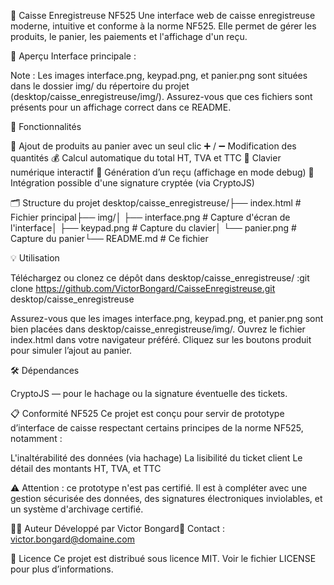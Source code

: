 🧾 Caisse Enregistreuse NF525
Une interface web de caisse enregistreuse moderne, intuitive et conforme à la norme NF525. Elle permet de gérer les produits, le panier, les paiements et l'affichage d'un reçu.

📸 Aperçu
Interface principale :

Note : Les images interface.png, keypad.png, et panier.png sont situées dans le dossier img/ du répertoire du projet (desktop/caisse_enregistreuse/img/). Assurez-vous que ces fichiers sont présents pour un affichage correct dans ce README.

🚀 Fonctionnalités

🛒 Ajout de produits au panier avec un seul clic
➕ / ➖ Modification des quantités
💰 Calcul automatique du total HT, TVA et TTC
🔢 Clavier numérique interactif
🧾 Génération d’un reçu (affichage en mode debug)
🔐 Intégration possible d'une signature cryptée (via CryptoJS)


🗂 Structure du projet
desktop/caisse_enregistreuse/├── index.html # Fichier principal├── img/│ ├── interface.png # Capture d'écran de l'interface│ ├── keypad.png # Capture du clavier│ └── panier.png # Capture du panier└── README.md # Ce fichier

💡 Utilisation

Téléchargez ou clonez ce dépôt dans desktop/caisse_enregistreuse/ :git clone https://github.com/VictorBongard/CaisseEnregistreuse.git desktop/caisse_enregistreuse


Assurez-vous que les images interface.png, keypad.png, et panier.png sont bien placées dans desktop/caisse_enregistreuse/img/.
Ouvrez le fichier index.html dans votre navigateur préféré.
Cliquez sur les boutons produit pour simuler l’ajout au panier.


🛠 Dépendances

CryptoJS — pour le hachage ou la signature éventuelle des tickets.


📋 Conformité NF525
Ce projet est conçu pour servir de prototype d’interface de caisse respectant certains principes de la norme NF525, notamment :

L'inaltérabilité des données (via hachage)
La lisibilité du ticket client
Le détail des montants HT, TVA, et TTC

⚠️ Attention : ce prototype n'est pas certifié. Il est à compléter avec une gestion sécurisée des données, des signatures électroniques inviolables, et un système d'archivage certifié.

🧑‍💻 Auteur
Développé par Victor Bongard📧 Contact : victor.bongard@domaine.com

📄 Licence
Ce projet est distribué sous licence MIT. Voir le fichier LICENSE pour plus d’informations.
